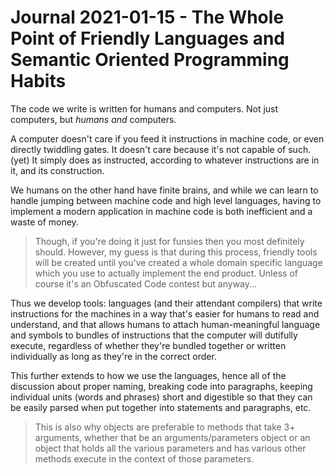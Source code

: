 Journal 2021-01-15 - The Whole Point of Friendly Languages and Semantic Oriented Programming Habits
========

The code we write is written for humans and computers.  Not just computers, but _humans and_ computers.

A computer doesn't care if you feed it instructions in machine code, or even directly twiddling gates.  It doesn't care because it's not capable of such. (yet)  It simply does as instructed, according to whatever instructions are in it, and its construction.

We humans on the other hand have finite brains, and while we can learn to handle jumping between machine code and high level languages, having to implement a modern application in machine code is both inefficient and a waste of money.

> Though, if you're doing it just for funsies then you most definitely should.  However, my guess is that during this process, friendly tools will be created until you've created a whole domain specific language which you use to actually implement the end product.  Unless of course it's an Obfuscated Code contest but anyway...

Thus we develop tools: languages (and their attendant compilers) that write instructions for the machines in a way that's easier for humans to read and understand, and that allows humans to attach human-meaningful language and symbols to bundles of instructions that the computer will dutifully execute, regardless of whether they're bundled together or written individually as long as they're in the correct order.

This further extends to how we use the languages, hence all of the discussion about proper naming, breaking code into paragraphs, keeping individual units (words and phrases) short and digestible so that they can be easily parsed when put together into statements and paragraphs, etc.

> This is also why objects are preferable to methods that take 3+ arguments, whether that be an arguments/parameters object or an object that holds all the various parameters and has various other methods execute in the context of those parameters.
